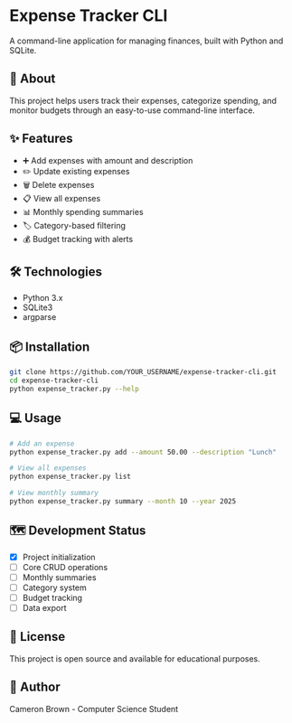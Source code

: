 # Expense Tracker CLI

A command-line application for managing finances, built with Python and SQLite.

## 🚀 About
This project helps users track their expenses, categorize spending, and monitor budgets through an easy-to-use command-line interface.

## ✨ Features
- ➕ Add expenses with amount and description
- ✏️ Update existing expenses
- 🗑️ Delete expenses
- 📋 View all expenses
- 📊 Monthly spending summaries
- 🏷️ Category-based filtering
- 💰 Budget tracking with alerts

## 🛠️ Technologies
- Python 3.x
- SQLite3
- argparse

## 📦 Installation
```bash
git clone https://github.com/YOUR_USERNAME/expense-tracker-cli.git
cd expense-tracker-cli
python expense_tracker.py --help
```

## 💻 Usage
```bash
# Add an expense
python expense_tracker.py add --amount 50.00 --description "Lunch"

# View all expenses
python expense_tracker.py list

# View monthly summary
python expense_tracker.py summary --month 10 --year 2025
```

## 🗺️ Development Status
- [x] Project initialization
- [ ] Core CRUD operations
- [ ] Monthly summaries
- [ ] Category system
- [ ] Budget tracking
- [ ] Data export

## 📝 License
This project is open source and available for educational purposes.

## 👤 Author
Cameron Brown - Computer Science Student
